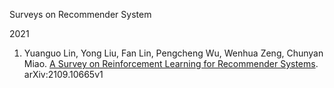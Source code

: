 Surveys on Recommender System

2021
1. Yuanguo Lin, Yong Liu, Fan Lin, Pengcheng Wu, Wenhua Zeng, Chunyan Miao. [A Survey on Reinforcement Learning for Recommender Systems](https://arxiv.org/abs/2109.10665v1). arXiv:2109.10665v1

